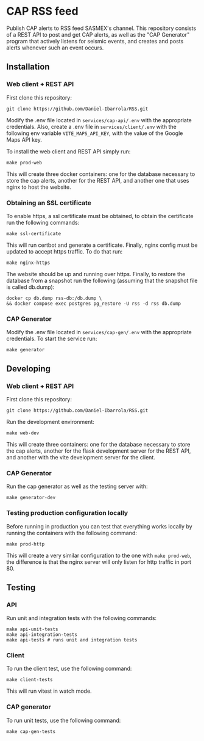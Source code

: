 # CAP RSS feed

Publish CAP alerts to RSS feed SASMEX's channel. This repository consists of a REST API to 
post and get CAP alerts, as well as the "CAP Generator" program that actively listens for
seismic events, and creates and posts alerts whenever such an event occurs.


## Installation

### Web client + REST API 

First clone this repository:

```shell
git clone https://github.com/Daniel-Ibarrola/RSS.git
```
Modify the .env file located in `services/cap-api/.env` with the appropriate credentials.
Also, create a .env file in `services/client/.env` with the following env variable `VITE_MAPS_API_KEY`, 
with the value of the Google Maps API key.

To install the web client and REST API simply run:

```shell
make prod-web
```

This will create three docker containers: one for the database necessary to store
the cap alerts, another for the REST API, and another one that uses nginx to host the
website.

### Obtaining an SSL certificate

To enable https, a ssl certificate must be obtained, to obtain the certificate run the following
commands:

```shell
make ssl-certificate
```

This will run certbot and generate a certificate. Finally, nginx config must
be updated to accept https traffic. To do that run:

```shell
make nginx-https
```

The website should be up and running over https. Finally, to restore the database
from a snapshot run the following (assuming that the snapshot file is called db.dump):

```shell
docker cp db.dump rss-db:/db.dump \ 
&& docker compose exec postgres pg_restore -U rss -d rss db.dump
```

### CAP Generator

Modify the .env file located in `services/cap-gen/.env` with the appropriate credentials.
To start the service run:

```shell
make generator
```

## Developing

### Web client + REST API 

First clone this repository:

```shell
git clone https://github.com/Daniel-Ibarrola/RSS.git
```

Run the development environment:

```shell
make web-dev
```

This will create three containers: one for the database necessary to store
the cap alerts, another for the flask development server for the REST API, 
and another with the vite development server for the client.

### CAP Generator

Run the cap generator as well as the testing server with:

```shell
make generator-dev
```

### Testing production configuration locally

Before running in production you can test that everything works locally by running the containers
with the following command:

```shell
make prod-http
```

This will create a very similar configuration to the one with `make prod-web`, the difference is that
the nginx server will only listen for http traffic in port 80.

## Testing

### API

Run unit and integration tests with the following commands:

```shell
make api-unit-tests
make api-integration-tests
make api-tests # runs unit and integration tests
```

### Client

To run the client test, use the following command:

```shell
make client-tests
```

This will run vitest in watch mode.

### CAP generator

To run unit tests, use the following command:

```shell
make cap-gen-tests
```
